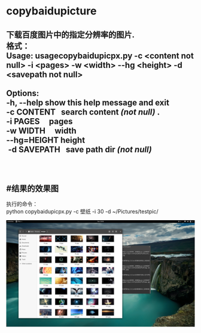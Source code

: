 # copybaidupicture
下载百度图片中的指定分辨率的图片.<br> 
格式：<br> 
Usage: usagecopybaidupicpx.py -c &lt;content not null&gt; -i &lt;pages&gt; -w &lt;width&gt; --hg &lt;height&gt; -d &lt;savepath not null&gt;<br> 
<br> 
Options:<br> 
  -h, --help   show this help message and exit<br> 
  -c CONTENT    search content *(not null)* .<br>
  -i PAGES      pages<br> 
  -w WIDTH      width<br> 
  --hg=HEIGHT   height<br> 
  -d SAVEPATH   save path dir *(not null)*<br> 
<br>
<br>
<br>
#结果的效果图<br>
-------------------
执行的命令：<br>
python copybaidupicpx.py -c 壁纸 -i 30 -d ~/Pictures/testpic/<br>


![ABC](https://github.com/htyxz8802/copybaidupicture/blob/master/Screenshot%20from%202017-06-25%2023-01-51.png)
